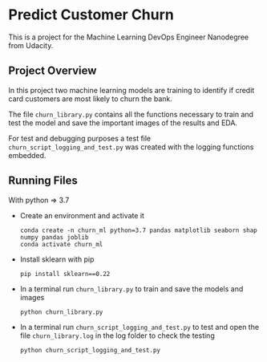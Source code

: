 # Predict Customer Churn

This is a project for the Machine Learning DevOps Engineer 
Nanodegree from Udacity.

## Project Overview
In this project two machine learning 
models are training to identify if credit card 
customers are most likely to churn the bank.

The file `churn_library.py` contains all the
functions necessary to train and test the model and save the
important images of the results and EDA.

For test and debugging purposes a test file 
`churn_script_logging_and_test.py` was created with the logging 
functions embedded. 

## Running Files
With python => 3.7 
- Create an environment and activate it
  ```
  conda create -n churn_ml python=3.7 pandas matplotlib seaborn shap numpy pandas joblib
  conda activate churn_ml
  ```
- Install sklearn with pip
  ```
  pip install sklearn==0.22
  ```
- In a terminal run `churn_library.py` 
  to train and save the models and images
  ```
  python churn_library.py
  ```
- In a terminal run `churn_script_logging_and_test.py` 
  to test and open the file `churn_library.log` in the
  log folder to check the testing
  ```
  python churn_script_logging_and_test.py
  ```
